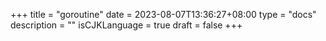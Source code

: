 +++
title = "goroutine"
date = 2023-08-07T13:36:27+08:00
type = "docs"
description = ""
isCJKLanguage = true
draft = false
+++